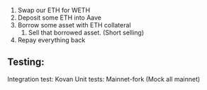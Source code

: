 1. Swap our ETH for WETH
1. Deposit some ETH into Aave
1. Borrow some asset with ETH collateral
   1. Sell that borrowed asset. (Short selling)
1. Repay everything back

## Testing:

Integration test: Kovan
Unit tests: Mainnet-fork (Mock all mainnet)
